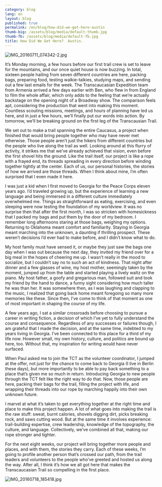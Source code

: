 ```yaml
---
category: blog
lang: en
layout: blog
published: true
permalink: /en/blog/how-did-we-get-here-austin
thumb-big: /assets/blog/media/default-thumb.jpg
thumb-fb: /assets/blog/media/default-fb.jpg
title: How Did We Get Here?  Austin.
---
```

![IMG_20160711_074342-2.jpg]({{site.baseurl}}/assets/blog/media/IMG_20160711_074342-2.jpg)

It’s Monday morning, a few hours before our first trail crew is set to leave for the mountains, and our once quiet house is now buzzing. In total, sixteen people hailing from seven different countries are here, packing bags, preparing food, testing walkie-talkies, studying maps, and sending out a few last emails for the week. The Transcaucasian Expedition team from Armenia arrived a few days earlier with Ben, who flew in from England to film the whole affair, which only adds to the feeling that we’re actually backstage on the opening night of a Broadway show.  The comparison feels apt, considering the production that went into making this moment. Countless scouting missions, meetings, and hours of planning have led us here, and in just a few hours, we’ll finally put our words into action. By tomorrow, we’ll be breaking ground on the first leg of the Transcausian Trail.

We set out to make a trail spanning the entire Caucasus, a project when finished that would bring people together who may have never met otherwise.  Those people aren’t just the hikers from different countries but the people who live along the trail as well.  Looking around at this flurry of activity, it strikes me that we’ve already achieved that vision, even before the first shovel hits the ground.  Like the trail itself, our project is like a rope with a frayed end, its threads spreading in every direction before winding together tightly at the center.  Each of us, our personal histories, the stories of how we arrived are those threads.  When I think about mine, I’m often surprised that I even made it here.   

I was just a kid when I first moved to Georgia for the Peace Corps eleven years ago. I’d traveled growing up, but the experience of learning a new language and being immersed in a different culture immediately overwhelmed me. Things as straightforward as eating, exercising, and even sleeping were now testing the foundation of my worldview. It was no surprise then that after the first month, I was so stricken with homesickness that I packed my bags and put them by the door of my bedroom. I remember long afternoons staring at those bags, weighing my options. Returning to Oklahoma meant comfort and familiarity. Staying in Georgia meant marching into the unknown, a daunting if thrilling prospect. These weren’t decisions I’d ever had to make before, and I didn’t know what to do.  

My host family must have sensed it, or maybe they just saw the bags one day when I was out because the next day, they invited my friend over for a big meal in the hopes of cheering me up.  I wasn’t really in the mood to socialize, but I couldn’t say no to such an act of kindness. That night after dinner and a few glasses of wine, my host mother, seemingly taken by the moment, jumped up from the table and started playing a lively waltz on the piano. My host father, a goofy and gregarious man, followed suit and took my friend by the hand to dance, a funny sight considering how much taller he was than her. It was somewhere then, as I was laughing and clapping to the music, I realized that going back home meant foregoing so many more memories like these. Since then, I’ve come to think of that moment as one of most important in shaping the course of my life.

A few years ago, I sat a similar crossroads before choosing to pursue a career in writing fiction, a decision of which I’ve yet to fully understand the course and consequence.  Regardless of any successes or failures though, I am grateful that I made the decision, and at the same time, indebted to my years living in Georgia.  I’ve been connected to this place for a third of my life now.  However small, my own history, culture, and politics are bound up here, too.  Without that, my inspiration for writing would have never surfaced.

When Paul asked me to join the TCT as the volunteer coordinator, I jumped at the offer, not just for the chance to come back to Georgia (I live in Berlin these days), but more importantly to be able to pay back something to a place that’s given me so much in return.  Introducing Georgia to new people through the TCT felt like the right way to do that. Now, those people are here, packing their bags for the trail, filling the project with life, and wrapping their threads into our rope by marching happily into their own unknown future.

I marvel at what it’s taken to get everything together at the right time and place to make this project happen. A lot of what goes into making the trail is the raw stuff: sweat, burnt calories, shovels digging dirt, picks breaking rock, and saws cutting wood.  But at the same time it involves experience: trail-building expertise, crew leadership, knowledge of the topography, the culture, and language.  Collectively, we’ve combined all that, making our rope stronger and tighter.    

For the next eight weeks, our project will bring together more people and places, and with them, the stories they carry.  Each of these weeks, I’m going to profile another person that’s crossed our path, from the trail leaders and volunteers to the people who’ve greeted and hosted us along the way.  After all, I think it’s how we all got here that makes the Transcaucasian Trail so compelling in the first place. 

  ![IMG_20160718_185418.jpg]({{site.baseurl}}/assets/blog/media/IMG_20160718_185418.jpg)

